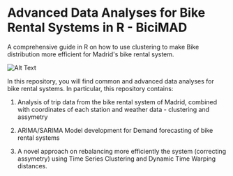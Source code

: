 # Advanced Data Analyses for Bike Rental Systems in R - BiciMAD 
A comprehensive guide in R on how to use clustering to make Bike distribution more efficient for Madrid's bike rental system.

![Alt Text](https://estaticos.esmadrid.com/cdn/farfuture/N8s4Z3VkdGft1o4RYDSdEMWqApvzxLO-bLJXAEDLQfA/mtime:1702456645/sites/default/files/styles/content_type_full/public/editorial/bicimad_2023_estacion.jpg?itok=wxHN572P)


In this repository, you will find common and advanced data analyses for bike rental systems. In particular, this repository contains:

  1. Analysis of trip data from the bike rental system of Madrid, combined with coordinates of each station and weather data - clustering and assymetry
     
  2. ARIMA/SARIMA Model development for Demand forecasting of bike rental systems
     
  3. A novel approach on rebalancing more efficiently the system (correcting assymetry) using Time Series Clustering and Dynamic Time Warping distances.
